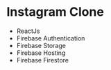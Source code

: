 # Instagram Clone
 - ReactJs
 - Firebase Authentication
 - Firebase Storage
 - Firebase Hosting
 - Firebase Firestore
